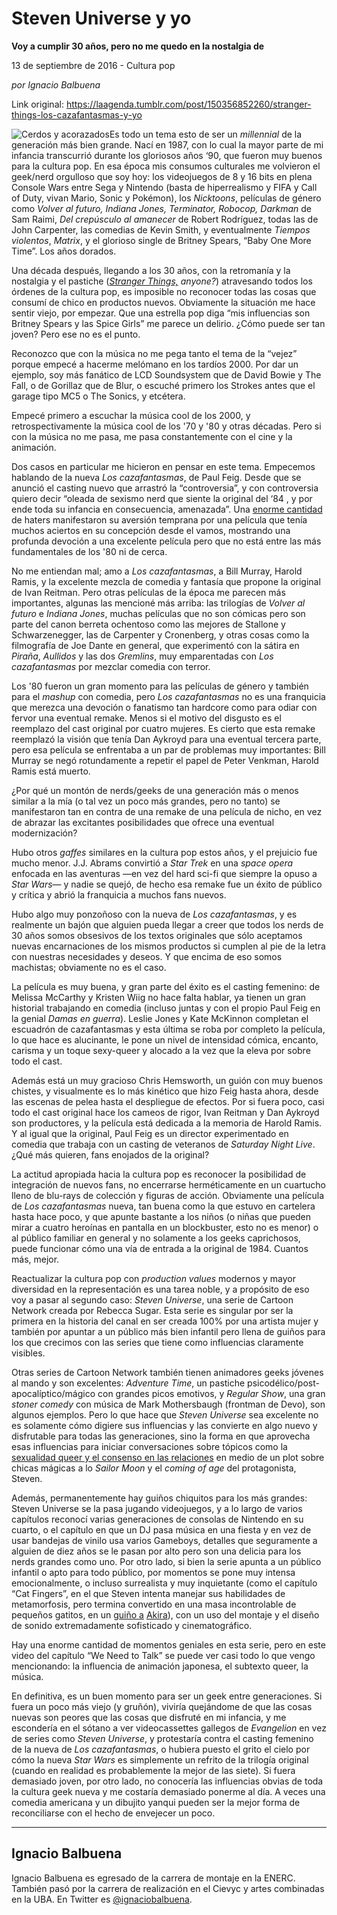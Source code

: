 # Steven Universe y yo

**Voy a cumplir 30 años, pero no me quedo en la nostalgia de**

13 de septiembre de 2016 - Cultura pop

_por Ignacio Balbuena_

Link original: https://laagenda.tumblr.com/post/150356852260/stranger-things-los-cazafantasmas-y-yo

![Cerdos y acorazados](https://64.media.tumblr.com/686a20e294c667cc17f912aac6cc27f3/tumblr_inline_pk0l75tdF61t6q87u_500.jpg)Es todo un tema esto de ser un *millennial* de la generación más bien grande. Nací en 1987, con lo cual la mayor parte de mi infancia transcurrió durante los gloriosos años ‘90, que fueron muy buenos para la cultura pop. En esa época mis consumos culturales me volvieron el geek/nerd orgulloso que soy hoy: los videojuegos de 8 y 16 bits en plena Console Wars entre Sega y Nintendo (basta de hiperrealismo y FIFA y Call of Duty, vivan Mario, Sonic y Pokémon), los *Nicktoons*, películas de género como *Volver al futuro, Indiana Jones, Terminator, Robocop, Darkman* de Sam Raimi, *Del crepúsculo al amanecer* de Robert Rodríguez, todas las de John Carpenter, las comedias de Kevin Smith, y eventualmente *Tiempos violentos*, *Matrix*, y el glorioso single de Britney Spears, “Baby One More Time”. Los años dorados. 


Una década después, llegando a los 30 años, con la retromanía y la nostalgia y el pastiche (*[Stranger Things,](http://www.indiewire.com/gallery/stranger-things-influences-80s-movies-netflix/) anyone?*) atravesando todos los órdenes de la cultura pop, es imposible no reconocer todas las cosas que consumí de chico en productos nuevos. Obviamente la situación me hace sentir viejo, por empezar. Que una estrella pop diga “mis influencias son Britney Spears y las Spice Girls” me parece un delirio. ¿Cómo puede ser tan joven? Pero ese no es el punto.


Reconozco que con la música no me pega tanto el tema de la “vejez” porque empecé a hacerme melómano en los tardíos 2000. Por dar un ejemplo, soy más fanático de LCD Soundsystem que de David Bowie y The Fall, o de Gorillaz que de Blur, o escuché primero los Strokes antes que el garage tipo MC5 o The Sonics, y etcétera. 


Empecé primero a escuchar la música cool de los 2000, y retrospectivamente la música cool de los '70 y '80 y otras décadas. Pero si con la música no me pasa, me pasa constantemente con el cine y la animación.


Dos casos en particular me hicieron en pensar en este tema. Empecemos hablando de la nueva *Los cazafantasmas*, de Paul Feig. Desde que se anunció el casting nuevo que arrastró la “controversia”, y con controversia quiero decir “oleada de sexismo nerd que siente la original del ‘84 , y por ende toda su infancia en consecuencia, amenazada”. Una [enorme cantidad](http://www.hollywoodreporter.com/news/ghostbusters-is-disliked-movie-trailer-889114) de haters manifestaron su aversión temprana por una película que tenía muchos aciertos en su concepción desde el vamos, mostrando una profunda devoción a una excelente película pero que no está entre las más fundamentales de los '80 ni de cerca.


No me entiendan mal; amo a *Los cazafantasmas*, a Bill Murray, Harold Ramis, y la excelente mezcla de comedia y fantasía que propone la original de Ivan Reitman. Pero otras películas de la época me parecen más importantes, algunas las mencioné más arriba: las trilogías de *Volver al futuro* e *Indiana Jones*, muchas películas que no son cómicas pero son parte del canon berreta ochentoso como las mejores de Stallone y Schwarzenegger, las de Carpenter y Cronenberg, y otras cosas como la filmografía de Joe Dante en general, que experimentó con la sátira en *Piraña*, *Aullidos* y las dos *Gremlins*, muy emparentadas con *Los cazafantasmas* por mezclar comedia con terror. 


Los '80 fueron un gran momento para las películas de género y también para el *mashup* con comedia, pero *Los cazafantasmas* no es una franquicia que merezca una devoción o fanatismo tan hardcore como para odiar con fervor una eventual remake. Menos si el motivo del disgusto es el reemplazo del cast original por cuatro mujeres. Es cierto que esta remake reemplazó la visión que tenía Dan Aykroyd para una eventual tercera parte, pero esa película se enfrentaba a un par de problemas muy importantes: Bill Murray se negó rotundamente a repetir el papel de Peter Venkman, Harold Ramis está muerto. 


¿Por qué un montón de nerds/geeks de una generación más o menos similar a la mía (o tal vez un poco más grandes, pero no tanto) se manifestaron tan en contra de una remake de una película de nicho, en vez de abrazar las excitantes posibilidades que ofrece una eventual modernización?
 

Hubo otros *gaffes* similares en la cultura pop estos años, y el prejuicio fue mucho menor. J.J. Abrams convirtió a *Star Trek* en una *space opera* enfocada en las aventuras —en vez del hard sci-fi que siempre la opuso a *Star Wars*— y nadie se quejó, de hecho esa remake fue un éxito de público y crítica y abrió la franquicia a muchos fans nuevos.

Hubo algo muy ponzoñoso con la nueva de *Los cazafantasmas*, y es realmente un bajón que alguien pueda llegar a creer que todos los nerds de 30 años somos obsesivos de los textos originales que sólo aceptamos nuevas encarnaciones de los mismos productos si cumplen al pie de la letra con nuestras necesidades y deseos. Y que encima de eso somos machistas; obviamente no es el caso.

La película es muy buena, y gran parte del éxito es el casting femenino: de Melissa McCarthy y Kristen Wiig no hace falta hablar, ya tienen un gran historial trabajando en comedia (incluso juntas y con el propio Paul Feig en la genial *Damas en guerra*). Leslie Jones y Kate McKinnon completan el escuadrón de cazafantasmas y esta última se roba por completo la película, lo que hace es alucinante, le pone un nivel de intensidad cómica, encanto, carisma y un toque sexy-queer y alocado a la vez que la eleva por sobre todo el cast.

Además está un muy gracioso Chris Hemsworth, un guión con muy buenos chistes, y visualmente es lo más kinético que hizo Feig hasta ahora, desde las escenas de pelea hasta el despliegue de efectos. Por si fuera poco, casi todo el cast original hace los cameos de rigor, Ivan Reitman y Dan Aykroyd son productores, y la película está dedicada a la memoria de Harold Ramis. Y al igual que la original, Paul Feig es un director experimentado en comedia que trabaja con un casting de veteranos de *Saturday Night Live*. ¿Qué más quieren, fans enojados de la original?

La actitud apropiada hacia la cultura pop es reconocer la posibilidad de integración de nuevos fans, no encerrarse herméticamente en un cuartucho lleno de blu-rays de colección y figuras de acción. Obviamente una película de *Los cazafantasmas* nueva, tan buena como la que estuvo en cartelera hasta hace poco, y que apunte bastante a los niños (o niñas que pueden mirar a cuatro heroínas en pantalla en un blockbuster, esto no es menor) o al público familiar en general y no solamente a los geeks caprichosos, puede funcionar cómo una vía de entrada a la original de 1984. Cuantos más, mejor.


Reactualizar la cultura pop con *production values* modernos y mayor diversidad en la representación es una tarea noble, y a propósito de eso voy a pasar al segundo caso: *Steven Universe*, una serie de Cartoon Network creada por Rebecca Sugar. Esta serie es singular por ser la primera en la historia del canal en ser creada 100% por una artista mujer y también por apuntar a un público más bien infantil pero llena de guiños para los que crecimos con las series que tiene como influencias claramente visibles. 


Otras series de Cartoon Network también tienen animadores geeks jóvenes al mando y son excelentes: *Adventure Time*, un pastiche psicodélico/post-apocalíptico/mágico con grandes picos emotivos, y *Regular Show*, una gran *stoner comedy* con música de Mark Mothersbaugh (frontman de Devo), son algunos ejemplos. Pero lo que hace que *Steven Universe* sea excelente no es solamente cómo digiere sus influencias y las convierte en algo nuevo y disfrutable para todas las generaciones, sino la forma en que aprovecha esas influencias para iniciar conversaciones sobre tópicos como la [sexualidad queer y el consenso en las relaciones](http://www.themarysue.com/steven-universe-recap-keeping-it-together/) en medio de un plot sobre chicas mágicas a lo *Sailor Moon* y el *coming of age* del protagonista, Steven. 


Además, permanentemente hay guiños chiquitos para los más grandes: Steven Universe se la pasa jugando videojuegos, y a lo largo de varios capítulos reconocí varias generaciones de consolas de Nintendo en su cuarto, o el capítulo en que un DJ pasa música en una fiesta y en vez de usar bandejas de vinilo usa varios Gameboys, detalles que seguramente a alguien de diez años se le pasan por alto pero son una delicia para los nerds grandes como uno. Por otro lado, si bien la serie apunta a un público infantil o apto para todo público, por momentos se pone muy intensa emocionalmente, o incluso surrealista y muy inquietante (como el capítulo “Cat Fingers”, en el que Steven intenta manejar sus habilidades de metamorfosis, pero termina convertido en una masa incontrolable de pequeños gatitos, en un [guiño a](http://vignette3.wikia.nocookie.net/steven-universe/images/6/6b/Image-1421533611.jpg/revision/latest?cb=20150117222651) [Akira](http://28.media.tumblr.com/tumblr_lpnh25kE4e1qcxnhdo1_500.gif)), con un uso del montaje y el diseño de sonido extremadamente sofisticado y cinematográfico.


Hay una enorme cantidad de momentos geniales en esta serie, pero en este video del capítulo “We Need to Talk” se puede ver casi todo lo que vengo mencionando: la influencia de animación japonesa, el subtexto queer, la música.


En definitiva, es un buen momento para ser un geek entre generaciones. Si fuera un poco más viejo (y gruñón), viviría quejándome de que las cosas nuevas son peores que las cosas que disfruté en mi infancia, y me escondería en el sótano a ver videocassettes gallegos de *Evangelion* en vez de series como *Steven Universe*, y protestaría contra el casting femenino de la nueva de *Los cazafantasmas*, o hubiera puesto el grito el cielo por cómo la nueva *Star Wars* es simplemente un refrito de la trilogía original (cuando en realidad es probablemente la mejor de las siete). Si fuera demasiado joven, por otro lado, no conocería las influencias obvias de toda la cultura geek nueva y me costaría demasiado ponerme al día. A veces una comedia americana y un dibujito yanqui pueden ser la mejor forma de reconciliarse con el hecho de envejecer un poco.

  




---

 Ignacio Balbuena
-----------------

Ignacio Balbuena es egresado de la carrera de montaje en la ENERC. También pasó por la carrera de realización en el Cievyc y artes combinadas en la UBA. En Twitter es [@ignaciobalbuena](https://twitter.com/ignaciobalbuena).


